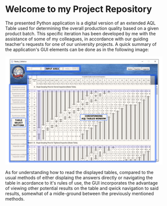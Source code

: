 
#	Welcome to my Project Repository

   The presented Python application is a digital version of an extended 
AQL Table used for determining the overall production quality based on 
a given product batch.
   This specific iteration has been developed by me with the assistance 
of some of my colleagues, in accordance with our guiding teacher's
 requests for one of our university projects.
   A quick summary of the application's GUI elements can be done as in 
the following image:

![missing image](Pictures/app_pic_area_labels.png)

   As for understanding how to read the displayed tables, compared to
the usual methods of either displaing the answers directly or navigating
the table in acordance to it's rules of use, the GUI incorporates the 
advantage of viewing other potential results on the table and qwick 
navigation to said results, somewhat of a midle-ground between the 
previously mentioned methods.
